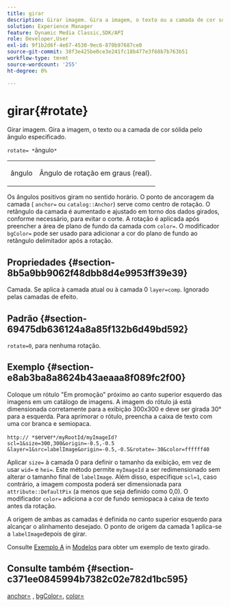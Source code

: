 ```yaml
---
title: girar
description: Girar imagem. Gira a imagem, o texto ou a camada de cor sólida pelo ângulo especificado.
solution: Experience Manager
feature: Dynamic Media Classic,SDK/API
role: Developer,User
exl-id: 9f1b2d6f-4e67-4530-9ec6-870b97687ce0
source-git-commit: 38f3e425be0ce3e241fc18b477e3f68b7b763b51
workflow-type: tm+mt
source-wordcount: '255'
ht-degree: 0%

---
```


# girar{#rotate}

Girar imagem. Gira a imagem, o texto ou a camada de cor sólida pelo ângulo especificado.

`rotate= *`ângulo`*`

<table id="simpletable_5531ED4C2099411DB404657E12B05314"> 
 <tr class="strow"> 
  <td class="stentry"> <p><span class="varname"> ângulo</span> </p> </td> 
  <td class="stentry"> <p>Ângulo de rotação em graus (real). </p></td> 
 </tr> 
</table>

Os ângulos positivos giram no sentido horário. O ponto de ancoragem da camada ( `anchor=` ou `catalog::Anchor`) serve como centro de rotação. O retângulo da camada é aumentado e ajustado em torno dos dados girados, conforme necessário, para evitar o corte. A rotação é aplicada após preencher a área de plano de fundo da camada com `color=`. O modificador `bgColor=` pode ser usado para adicionar a cor do plano de fundo ao retângulo delimitador após a rotação.

## Propriedades {#section-8b5a9bb9062f48dbb8d4e9953ff39e39}

Camada. Se aplica à camada atual ou à camada 0 `layer=comp`. Ignorado pelas camadas de efeito.

## Padrão {#section-69475db636124a8a85f132b6d49bd592}

`rotate=0`, para nenhuma rotação.

## Exemplo {#section-e8ab3ba8a8624b43aeaaa8f089fc2f00}

Coloque um rótulo &quot;Em promoção&quot; próximo ao canto superior esquerdo das imagens em um catálogo de imagens. A imagem do rótulo já está dimensionada corretamente para a exibição 300x300 e deve ser girada 30° para a esquerda. Para aprimorar o rótulo, preencha a caixa de texto com uma cor branca e semiopaca.

`http:// *`server`*/myRootId/myImageId?scl=1&size=300,300&origin=-0.5,-0.5 &layer=1&src=labelImage&origin=-0.5,-0.5&rotate=-30&color=ffffff40`

Aplicar `size=` à camada 0 para definir o tamanho da exibição, em vez de usar `wid=` e `hei=`. Este método permite `myImageId` a ser redimensionado sem alterar o tamanho final de `labelImage`. Além disso, especifique `scl=1`, caso contrário, a imagem composta poderá ser dimensionada para `attribute::DefaultPix` (a menos que seja definido como 0,0). O modificador `color=` adiciona a cor de fundo semiopaca à caixa de texto antes da rotação.

A origem de ambas as camadas é definida no canto superior esquerdo para alcançar o alinhamento desejado. O ponto de origem da camada 1 aplica-se a `labelImage`depois de girar.

Consulte [Exemplo A](../../../../../is-api/http-ref/image-serving-api-ref/c-http-protocol-reference/c-templates/r-example-a.md#reference-c78ea82e8a1646738e764fa6685dfbac) in [Modelos](../../../../../is-api/http-ref/image-serving-api-ref/c-http-protocol-reference/c-templates/c-templates.md#concept-3cd2d2adae0e41b2979b9640244d4d3e) para obter um exemplo de texto girado.

## Consulte também {#section-c371ee0845994b7382c02e782d1bc595}

[anchor=](../../../../../is-api/http-ref/image-serving-api-ref/c-http-protocol-reference/c-command-reference/r-anchor.md#reference-6661e548ab284b82828d8d94c8ddeb7c) , [bgColor=](../../../../../is-api/http-ref/image-serving-api-ref/c-http-protocol-reference/c-command-reference/r-bgcolor.md#reference-441371ba4ef54fe781887c5ae448f6ab), [color=](/help/aem-is-ir-api/is-api/http-ref/image-serving-api-ref/c-http-protocol-reference/c-data-types/r-is-http-color.md)
